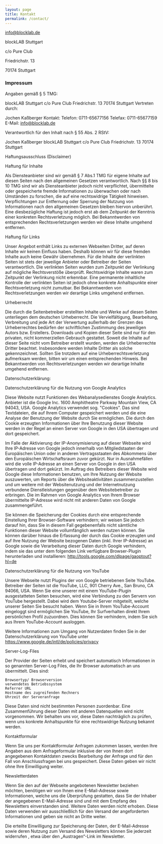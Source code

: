 ```yaml
---
layout: page
title: Kontakt
permalink: /contact/
---
```


info@blocklab.de

blockLAB Stuttgart

c/o Pure Club 

Friedrichstr. 13

70174 Stuttgart



### Impressum
Angaben gemäß § 5 TMG:

blockLAB Stuttgart
c/o Pure Club 
Friedrichstr. 13
70174 Stuttgart
Vertreten durch:

Jochen Kaßberger
Kontakt:
Telefon: 	0711-65677156
Telefax: 	0711-65677159
E-Mail: 	info@blocklab.de


Verantwortlich für den Inhalt nach § 55 Abs. 2 RStV:

Jochen Kaßberger
blockLAB Stuttgart
c/o Pure Club 
Friedrichstr. 13
70174 Stuttgart


Haftungsausschluss (Disclaimer)

Haftung für Inhalte

Als Diensteanbieter sind wir gemäß § 7 Abs.1 TMG für eigene Inhalte auf diesen Seiten nach den allgemeinen Gesetzen verantwortlich. Nach §§ 8 bis 10 TMG sind wir als Diensteanbieter jedoch nicht verpflichtet, übermittelte oder gespeicherte fremde Informationen zu überwachen oder nach Umständen zu forschen, die auf eine rechtswidrige Tätigkeit hinweisen. Verpflichtungen zur Entfernung oder Sperrung der Nutzung von Informationen nach den allgemeinen Gesetzen bleiben hiervon unberührt. Eine diesbezügliche Haftung ist jedoch erst ab dem Zeitpunkt der Kenntnis einer konkreten Rechtsverletzung möglich. Bei Bekanntwerden von entsprechenden Rechtsverletzungen werden wir diese Inhalte umgehend entfernen.

Haftung für Links

Unser Angebot enthält Links zu externen Webseiten Dritter, auf deren Inhalte wir keinen Einfluss haben. Deshalb können wir für diese fremden Inhalte auch keine Gewähr übernehmen. Für die Inhalte der verlinkten Seiten ist stets der jeweilige Anbieter oder Betreiber der Seiten verantwortlich. Die verlinkten Seiten wurden zum Zeitpunkt der Verlinkung auf mögliche Rechtsverstöße überprüft. Rechtswidrige Inhalte waren zum Zeitpunkt der Verlinkung nicht erkennbar. Eine permanente inhaltliche Kontrolle der verlinkten Seiten ist jedoch ohne konkrete Anhaltspunkte einer Rechtsverletzung nicht zumutbar. Bei Bekanntwerden von Rechtsverletzungen werden wir derartige Links umgehend entfernen.

Urheberrecht

Die durch die Seitenbetreiber erstellten Inhalte und Werke auf diesen Seiten unterliegen dem deutschen Urheberrecht. Die Vervielfältigung, Bearbeitung, Verbreitung und jede Art der Verwertung außerhalb der Grenzen des Urheberrechtes bedürfen der schriftlichen Zustimmung des jeweiligen Autors bzw. Erstellers. Downloads und Kopien dieser Seite sind nur für den privaten, nicht kommerziellen Gebrauch gestattet. Soweit die Inhalte auf dieser Seite nicht vom Betreiber erstellt wurden, werden die Urheberrechte Dritter beachtet. Insbesondere werden Inhalte Dritter als solche gekennzeichnet. Sollten Sie trotzdem auf eine Urheberrechtsverletzung aufmerksam werden, bitten wir um einen entsprechenden Hinweis. Bei Bekanntwerden von Rechtsverletzungen werden wir derartige Inhalte umgehend entfernen.


Datenschutzerklärung:

Datenschutzerklärung für die Nutzung von Google Analytics

Diese Website nutzt Funktionen des  Webanalysedienstes Google Analytics. Anbieter ist die Google Inc. 1600 Amphitheatre Parkway Mountain View, CA 94043, USA. Google Analytics verwendet sog. "Cookies". Das sind Textdateien, die auf Ihrem Computer gespeichert werden und die eine Analyse der Benutzung der Website durch Sie ermöglichen. Die durch den Cookie erzeugten Informationen über Ihre Benutzung dieser Website werden in der Regel an einen Server von Google in den USA übertragen und dort gespeichert.

Im Falle der Aktivierung der IP-Anonymisierung auf dieser Webseite wird Ihre IP-Adresse von Google jedoch innerhalb von Mitgliedstaaten der Europäischen Union oder in anderen Vertragsstaaten des Abkommens über den Europäischen Wirtschaftsraum zuvor gekürzt. Nur in Ausnahmefällen wird die volle IP-Adresse an einen Server von Google in den USA übertragen und dort gekürzt. Im Auftrag des Betreibers dieser Website wird Google diese Informationen benutzen, um Ihre Nutzung der Website auszuwerten, um Reports über die Websiteaktivitäten zusammenzustellen und um weitere mit der Websitenutzung und der Internetnutzung verbundene Dienstleistungen gegenüber dem Websitebetreiber zu erbringen. Die im Rahmen von Google Analytics von Ihrem Browser übermittelte IP-Adresse wird nicht mit anderen Daten von Google zusammengeführt.

Sie können die Speicherung der Cookies durch eine entsprechende Einstellung Ihrer Browser-Software verhindern; wir weisen Sie jedoch darauf hin, dass Sie in diesem Fall gegebenenfalls nicht sämtliche Funktionen dieser Website vollumfänglich werden nutzen können. Sie können darüber hinaus die Erfassung der durch das Cookie erzeugten und auf Ihre Nutzung der Website bezogenen Daten (inkl. Ihrer IP-Adresse) an Google sowie die Verarbeitung dieser Daten durch Google verhindern, indem sie das unter dem folgenden Link verfügbare Browser-Plugin herunterladen und installieren: http://tools.google.com/dlpage/gaoptout?hl=de

 

Datenschutzerklärung für die Nutzung von YouTube

Unsere Webseite nutzt Plugins der von Google betriebenen Seite YouTube. Betreiber der Seiten ist die YouTube, LLC, 901 Cherry Ave., San Bruno, CA 94066, USA. Wenn Sie eine unserer mit einem YouTube-Plugin ausgestatteten Seiten besuchen, wird eine Verbindung zu den Servern von YouTube hergestellt. Dabei wird dem Youtube-Server mitgeteilt, welche unserer Seiten Sie besucht haben.
Wenn Sie in Ihrem YouTube-Account eingeloggt sind ermöglichen Sie YouTube, Ihr Surfverhalten direkt Ihrem persönlichen Profil zuzuordnen. Dies können Sie verhindern, indem Sie sich aus Ihrem YouTube-Account ausloggen.

Weitere Informationen zum Umgang von Nutzerdaten finden Sie in der Datenschutzerklärung von YouTube unter https://www.google.de/intl/de/policies/privacy

 

Server-Log-Files

Der Provider der Seiten erhebt und speichert automatisch Informationen in so genannten Server-Log Files, die Ihr Browser automatisch an uns übermittelt. Dies sind:

    Browsertyp/ Browserversion
    verwendetes Betriebssystem
    Referrer URL
    Hostname des zugreifenden Rechners
    Uhrzeit der Serveranfrage


Diese Daten sind nicht bestimmten Personen zuordenbar. Eine Zusammenführung dieser Daten mit anderen Datenquellen wird nicht vorgenommen. Wir behalten uns vor, diese Daten nachträglich zu prüfen, wenn uns konkrete Anhaltspunkte für eine rechtswidrige Nutzung bekannt werden.

 

Kontaktformular

Wenn Sie uns per Kontaktformular Anfragen zukommen lassen, werden Ihre Angaben aus dem Anfrageformular inklusive der von Ihnen dort angegebenen Kontaktdaten zwecks Bearbeitung der Anfrage und für den Fall von Anschlussfragen bei uns gespeichert. Diese Daten geben wir nicht ohne Ihre Einwilligung weiter.

 

Newsletterdaten

Wenn Sie den auf der Webseite angebotenen Newsletter beziehen möchten, benötigen wir von Ihnen eine E-Mail-Adresse sowie Informationen, welche uns die Überprüfung gestatten, dass Sie der Inhaber der angegebenen E-Mail-Adresse sind und mit dem Empfang des Newsletters einverstanden sind. Weitere Daten werden nicht erhoben. Diese Daten verwenden wir ausschließlich für den Versand der angeforderten Informationen und geben sie nicht an Dritte weiter.

Die erteilte Einwilligung zur Speicherung der Daten, der E-Mail-Adresse sowie deren Nutzung zum Versand des Newsletters können Sie jederzeit widerrufen , etwa über den „Austragen“-Link im Newsletter.
